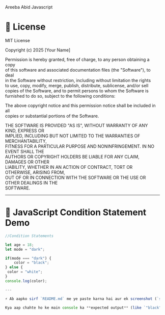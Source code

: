 Areeba Abid 
Javascript
# 📜 License
MIT License  

Copyright (c) 2025 [Your Name]  

Permission is hereby granted, free of charge, to any person obtaining a copy  
of this software and associated documentation files (the "Software"), to deal  
in the Software without restriction, including without limitation the rights  
to use, copy, modify, merge, publish, distribute, sublicense, and/or sell  
copies of the Software, and to permit persons to whom the Software is  
furnished to do so, subject to the following conditions:  

The above copyright notice and this permission notice shall be included in all  
copies or substantial portions of the Software.  

THE SOFTWARE IS PROVIDED "AS IS", WITHOUT WARRANTY OF ANY KIND, EXPRESS OR  
IMPLIED, INCLUDING BUT NOT LIMITED TO THE WARRANTIES OF MERCHANTABILITY,  
FITNESS FOR A PARTICULAR PURPOSE AND NONINFRINGEMENT. IN NO EVENT SHALL THE  
AUTHORS OR COPYRIGHT HOLDERS BE LIABLE FOR ANY CLAIM, DAMAGES OR OTHER  
LIABILITY, WHETHER IN AN ACTION OF CONTRACT, TORT OR OTHERWISE, ARISING FROM,  
OUT OF OR IN CONNECTION WITH THE SOFTWARE OR THE USE OR OTHER DEALINGS IN THE  
SOFTWARE.  

---

# 🌙 JavaScript Condition Statement Demo

```javascript
//Condition Statements

let age = 18;
let mode = "dark";

if(mode === "dark") {
    color = "black";
} else {
 color = "white";
}
console.log(color);

---

⚡ Ab aapko sirf `README.md` me ye paste karna hai aur ek screenshot (`screenshot.png`) apni repo me dalna hai.  

Kya aap chahte ho ke main console ka **expected output** (like `"black"`) bhi add kar du screenshot ke neeche text form me?







